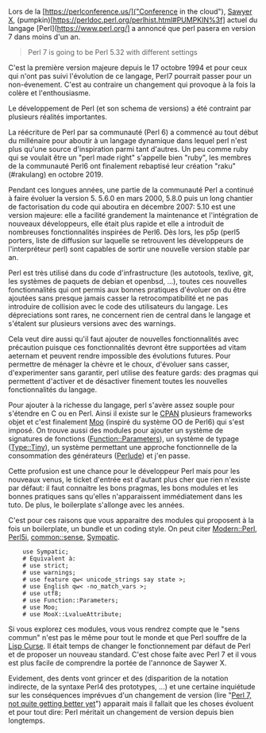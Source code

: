Lors de la [https://perlconference.us/]("Conference in the cloud"),
[Sawyer X](https://metacpan.org/search?q=XSAWYERX),
(pumpkin)[https://perldoc.perl.org/perlhist.html#PUMPKIN%3f] actuel
du langage [Perl](https://www.perl.org/] a annoncé que perl pasera
en version 7 dans moins d'un an.

> Perl 7 is going to be Perl 5.32 with different settings

C'est la première version majeure depuis le 17 octobre 1994 et pour
ceux qui n'ont pas suivi l'évolution de ce langage, Perl7 pourrait
passer pour un non-évenement. C'est au contraire un changement
qui provoque à la fois la colère et l'enthousiasme.

Le développement de Perl (et son schema de versions) a été contraint
par plusieurs réalités importantes.

La réécriture de Perl par sa communauté (Perl 6) a commencé au tout
début du millénaire pour aboutir à un langage dynamique dans lequel
perl n'est plus qu'une source d'inspiration parmi tant d'autres.
Un peu comme ruby qui se voulait être un "perl made right" s'appelle
bien "ruby", les membres de la communauté Perl6 ont finalement
rebaptisé leur création "raku" (#rakulang) en octobre 2019.

Pendant ces longues années, une partie de la communauté Perl a
continué à faire évoluer la version 5. 5.6.0 en mars 2000, 5.8.0 puis un long
chantier de factorisation du code qui aboutira en décembre 2007: 5.10 est une
version majeure: elle a facilité grandement la maintenance et l'intégration de
nouveaux développeurs, elle était plus rapide et elle a introduit de nombreuses
fonctionnalités inspirées de Perl6. Dès lors, les p5p (perl5 porters, liste de
diffusion sur laquelle se retrouvent les développeurs de l'interpréteur perl)
sont capables de sortir une nouvelle version stable par an.

Perl est très utilisé dans du code d'infrastructure (les autotools,
texlive, git, les systèmes de paquets de debian et openbsd, ...), toutes ces
nouvelles fonctionnalités qui ont permis aux bonnes pratiques d'évoluer
on du être ajoutées sans presque jamais casser la retrocompatibilité
et ne pas introduire de collision avec le code des utilisateurs du langage.
Les dépreciations sont rares, ne concernent rien de central dans le langage
et s'étalent sur plusieurs versions avec des warnings.

Cela veut dire aussi qu'il faut ajouter de nouvelles fonctionnalités avec précaution
puisque ces fonctionnalités devront être supportées ad vitam aeternam et peuvent
rendre impossible des évolutions futures. Pour permettre de ménager la chèvre et le choux,
d'évoluer sans casser, d'experimenter sans garantir, perl utilise des feature gards:
des pragmas qui permettent d'activer et de désactiver finement toutes les nouvelles
fonctionnalités du langage.

Pour ajouter à la richesse du langage, perl s'avère assez souple pour s'étendre en C ou en
Perl. Ainsi il existe sur le [CPAN](https://search.cpan.org) plusieurs frameworks
objet et c'est finalement [Moo](https://metacpan.org/pod/Moo) (inspiré du système OO de Perl6)
qui s'est imposé. On trouve aussi des modules pour ajouter un système de signatures
de fonctions ([Function::Parameters](https://metacpan.org/pod/Function::Parameters)),
un système de typage
([Type::Tiny](https://metacpan.org/pod/distribution/Type-Tiny/lib/Type/Tiny/Manual.pod)),
un système permettant une approche fonctionnelle de la consommation des générateurs
([Perlude](https://metacpan.org/pod/distribution/perlude/lib/Perlude.pod)) et j'en passe.

Cette profusion est une chance pour le développeur Perl mais pour les nouveaux venus, le ticket
d'entrée est d'autant plus cher que rien n'existe par défaut: il faut connaitre les bons pragmas,
les bons modules et les bonnes pratiques sans qu'elles n'apparaissent immédiatement dans
les tuto. De plus, le boilerplate s'allonge avec les années.


C'est pour ces raisons que vous apparaitre des modules qui proposent à la fois un boilerplate,
un bundle et un coding style. On peut citer [Modern::Perl](https://metacpan.org/pod/Modern::Perl),
[Perl5i](https://metacpan.org/pod/perl5i), [common::sense](https://metacpan.org/release/common-sense), [Sympatic](https://metacpan.org/pod/Sympatic).

        use Sympatic;
        # Equivalent à:
        # use strict;
        # use warnings;
        # use feature qw< unicode_strings say state >;
        # use English qw< -no_match_vars >;
        # use utf8;
        # use Function::Parameters;
        # use Moo;
        # use MooX::LvalueAttribute;

Si vous explorez ces modules, vous vous rendrez compte que le "sens commun"
n'est pas le même pour tout le monde et que Perl souffre de la
[Lisp Curse](http://www.winestockwebdesign.com/Essays/Lisp_Curse.html).
Il était temps de changer le fonctionnement par défaut de Perl et de proposer
un nouveau standard. C'est chose faite avec Perl 7 et il vous est plus
facile de comprendre la portée de l'annonce de Saywer X.

Evidement, des dents vont grincer et des (disparition de la notation indirecte,
de la syntaxe Perl4 des prototypes, ...) et une certaine inquiétude sur les
conséquences imprévues d'un changement de version (lire
"[Perl 7, not quite getting better yet](http://blogs.perl.org/users/leon_timmermans/2020/06/not-quite-getting-better-yet.html)") apparait mais il fallait que les choses évoluent
et pour tout dire: Perl méritait un changement de version depuis bien longtemps.


